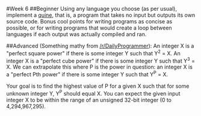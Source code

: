 #Week 6
##Beginner
Using any language you choose (as per usual), implement a <a href="http://en.wikipedia.org/wiki/Quine_(computing)">quine</a>, that is, a program that takes no input but outputs its own source code. Bonus cool points for writing programs as concise as possible, or for writing programs that would create a loop between languages if each output was actually compiled and ran.

##Advanced
(Something mathy from <a href="http://www.reddit.com/r/dailyprogrammer/comments/1fcpnx/053013_challenge_126_intermediate_perfect_pth/">/r/DailyProgrammer</a>): An integer X is a "perfect square power" if there is some integer Y such that Y<sup>2</sup> = X. An integer X is a "perfect cube power" if there is some integer Y such that Y<sup>3</sup> = X. We can extrapolate this where P is the power in question: an integer X is a "perfect Pth power" if there is some integer Y such that Y<sup>P</sup> = X.

Your goal is to find the highest value of P for a given X such that for some unknown integer Y, Y<sup>P</sup> should equal X. You can expect the given input integer X to be within the range of an unsigned 32-bit integer (0 to 4,294,967,295).
